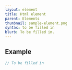 ```yaml
---
layout: element
title: Html element
parent: Elements
thumbnail: sample-element.png
syntax: to be filled in
blurb: To be filled in.
---
```


## Example
```javascript
// To be filled in
```


